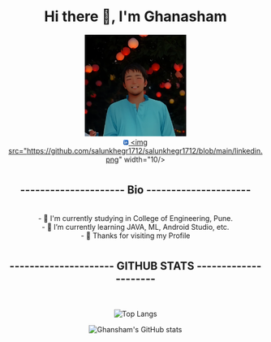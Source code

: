 

 <div id="header" align="center">
 <h1></h1>
  <h1> Hi there 👋, I'm Ghanasham </h1>
  
 
 
  <img src="https://github.com/salunkhegr1712/salunkhegr1712/blob/main/ghansham.png" width="200"/> <br>
 <a href="https://twitter.com/GhanashamSalun1" target="_blank">
 <img src="https://github.com/salunkhegr1712/salunkhegr1712/blob/main/linkedin.png" width="10"/>
</a>
 <a href="https://www.linkedin.com/in/ghanasham-salunkhe-70b607204/" target="_blank">
  <img src="https://github.com/salunkhegr1712/salunkhegr1712/blob/main/linkedin.png" width="10/>
 </a>
 

 <h1></h1><h2>--------------------- Bio ---------------------</h2>
</div>
<br>
 
 <div align="center">
- 🔭 I'm currently studying in College of Engineering, Pune.<br>
- 🌱 I’m currently learning JAVA, ML, Android Studio, etc.<br>
- 💬 Thanks for visiting my Profile <br>

 <h1></h1>
<h2>--------------------- GITHUB STATS ---------------------</h2>
  
 <br>
 
 ![Top Langs](https://github-readme-stats-git-masterrstaa-rickstaa.vercel.app/api/top-langs/?username=salunkhegr1712&layout=compact&theme=dracula)<br>

 ![Ghansham's GitHub stats](https://github-readme-stats.vercel.app/api?username=salunkhegr1712)
 

</div>


